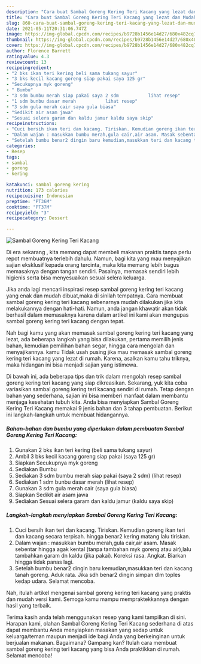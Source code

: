 ```yaml
---
description: "Cara buat Sambal Goreng Kering Teri Kacang yang lezat dan Mudah Dibuat"
title: "Cara buat Sambal Goreng Kering Teri Kacang yang lezat dan Mudah Dibuat"
slug: 860-cara-buat-sambal-goreng-kering-teri-kacang-yang-lezat-dan-mudah-dibuat
date: 2021-05-11T20:31:06.747Z
image: https://img-global.cpcdn.com/recipes/b9728b1456e14d27/680x482cq70/sambal-goreng-kering-teri-kacang-foto-resep-utama.jpg
thumbnail: https://img-global.cpcdn.com/recipes/b9728b1456e14d27/680x482cq70/sambal-goreng-kering-teri-kacang-foto-resep-utama.jpg
cover: https://img-global.cpcdn.com/recipes/b9728b1456e14d27/680x482cq70/sambal-goreng-kering-teri-kacang-foto-resep-utama.jpg
author: Florence Barrett
ratingvalue: 4.3
reviewcount: 13
recipeingredient:
- "2 bks ikan teri kering beli sama tukang sayur"
- "3 bks kecil kacang goreng siap pakai saya 125 gr"
- "Secukupnya myk goreng"
- " Bumbu"
- "3 sdm bumbu merah siap pakai saya 2 sdm           lihat resep"
- "1 sdm bunbu dasar merah           lihat resep"
- "3 sdm gula merah cair saya gula biasa"
- "Sedikit air asam jawa"
- "Sesuai selera garam dan kaldu jamur kaldu saya skip"
recipeinstructions:
- "Cuci bersih ikan teri dan kacang. Tiriskan. Kemudian goreng ikan teri dan kacang secara terpisah. hingga benar2 kering matang lalu tiriskan."
- "Dalam wajan : masukkan bumbu merah,gula cair,air asam. Masak sebentar hingga agak kental (tanpa tambahan myk goreng atau air),lalu tambahkan garam dn kaldu (jika pakai). Koreksi rasa. Angkat. Biarkan hingga tidak panas lagi."
- "Setelah bumbu benar2 dingin baru kemudian,masukkan teri dan kacang tanah goreng. Aduk rata. Jika sdh benar2 dingin simpan dlm toples kedap udara. Selamat mencoba."
categories:
- Resep
tags:
- sambal
- goreng
- kering

katakunci: sambal goreng kering 
nutrition: 173 calories
recipecuisine: Indonesian
preptime: "PT36M"
cooktime: "PT37M"
recipeyield: "3"
recipecategory: Dessert

---
```



![Sambal Goreng Kering Teri Kacang](https://img-global.cpcdn.com/recipes/b9728b1456e14d27/680x482cq70/sambal-goreng-kering-teri-kacang-foto-resep-utama.jpg)

Di era  sekarang , kita memang dapat membeli makanan praktis tanpa perlu repot membuatnya terlebih dahulu. Namun, bagi kita yang mau menyajikan sajian eksklusif kepada orang tercinta, maka kita memang lebih bagus memasaknya dengan tangan sendiri. Pasalnya, memasak sendiri lebih higienis serta bisa menyesuaikan sesuai selera keluarga.

Jika anda lagi mencari inspirasi resep sambal goreng kering teri kacang yang enak dan mudah dibuat,maka di sinilah tempatnya. Cara membuat sambal goreng kering teri kacang  sebenarnya mudah dilakukan jika kita melakukannya dengan hati-hati. Namun, anda jangan khawatir akan tidak berhasil dalam memasaknya 
karena dalam artikel ini kami akan mengupas sambal goreng kering teri kacang dengan tepat.  



Nah bagi kamu yang akan memasak sambal goreng kering teri kacang yang lezat, ada beberapa langkah yang bisa dilakukan, pertama memilih jenis bahan, kemudian pemilihan bahan segar, hingga cara mengolah dan menyajikannya. kamu Tidak usah pusing jika mau memasak sambal goreng kering teri kacang yang lezat di rumah. Karena, asalkan kamu  tahu triknya, maka hidangan ini bisa menjadi sajian yang istimewa.

Di bawah ini, ada beberapa tips dan trik dalam mengolah resep sambal goreng kering teri kacang yang siap dikreasikan. Sekarang, yuk kita coba variasikan sambal goreng kering teri kacang sendiri di rumah. Tetap dengan bahan yang sederhana, sajian ini bisa memberi manfaat dalam membantu menjaga kesehatan tubuh kita. Anda bisa menyiapkan Sambal Goreng Kering Teri Kacang memakai 9 jenis bahan dan 3 tahap pembuatan. Berikut ini langkah-langkah untuk membuat hidangannya.

<!--inarticleads1-->

##### Bahan-bahan dan bumbu yang diperlukan dalam pembuatan Sambal Goreng Kering Teri Kacang:

1. Gunakan 2 bks ikan teri kering (beli sama tukang sayur)
1. Ambil 3 bks kecil kacang goreng siap pakai (saya 125 gr)
1. Siapkan Secukupnya myk goreng
1. Sediakan  Bumbu
1. Sediakan 3 sdm bumbu merah siap pakai (saya 2 sdm)           (lihat resep)
1. Sediakan 1 sdm bunbu dasar merah           (lihat resep)
1. Gunakan 3 sdm gula merah cair (saya gula biasa)
1. Siapkan Sedikit air asam jawa
1. Sediakan Sesuai selera garam dan kaldu jamur (kaldu saya skip)




<!--inarticleads2-->

##### Langkah-langkah menyiapkan Sambal Goreng Kering Teri Kacang:

1. Cuci bersih ikan teri dan kacang. Tiriskan. Kemudian goreng ikan teri dan kacang secara terpisah. hingga benar2 kering matang lalu tiriskan.
1. Dalam wajan : masukkan bumbu merah,gula cair,air asam. Masak sebentar hingga agak kental (tanpa tambahan myk goreng atau air),lalu tambahkan garam dn kaldu (jika pakai). Koreksi rasa. Angkat. Biarkan hingga tidak panas lagi.
1. Setelah bumbu benar2 dingin baru kemudian,masukkan teri dan kacang tanah goreng. Aduk rata. Jika sdh benar2 dingin simpan dlm toples kedap udara. Selamat mencoba.




Nah, itulah artikel mengenai  sambal goreng kering teri kacang  yang praktis dan mudah versi kami. Semoga kamu mampu mempraktekkannya dengan hasil yang terbaik. 

Terima kasih anda telah menggunakan resep yang kami tampilkan di sini. Harapan kami, olahan  Sambal Goreng Kering Teri Kacang sederhana di atas dapat membantu Anda menyiapkan masakan yang sedap untuk keluarga/teman maupun menjadi ide bagi Anda yang berkeinginan untuk berjualan makanan. Bagaimana? Gampang kan? Itulah cara membuat sambal goreng kering teri kacang yang bisa Anda praktikkan di rumah. Selamat mencoba!

